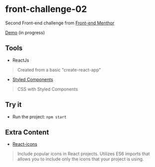 # front-challenge-02

Second Front-end challenge from [Front-end Menthor](https://www.frontendmentor.io/)

[Demo](https://front-challenge-02.now.sh/)  (in progress)

## Tools

- ReactJs
> Created from a basic "create-react-app"
- [Styled Components](https://styled-components.com/)
> CSS with Styled Components

## Try it

- Run the project:
`npm start`


## Extra Content

- [React-icons](https://react-icons.netlify.com/#/)
> Include popular icons in React projects. Utilizes ES6 imports that allows you to include only the icons that your project is using.
